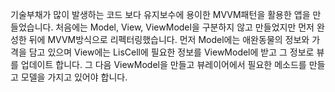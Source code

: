 기술부채가 많이 발생하는 코드 보다 유지보수에 용이한 MVVM패턴을 활용한 앱을 만들었습니다.
처음에는 Model, View, ViewModel을 구분하지 않고 만들었지만 먼저 완성한 뒤에 MVVM방식으로 리펙터링했습니다. 
먼저 Model에는 애완동물의 정보와 가격을 담고 있으며 View에는 LisCell에 필요한 정보를 ViewModel에 받고 그 정보로 뷰를 업데이트 합니다.
그 다음 ViewModel을 만들고 뷰레이어에서 필요한 메소드를 만들고 모델을 가지고 있어야 합니다.
